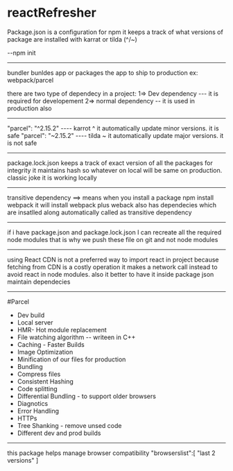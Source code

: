 # reactRefresher

Package.json is a configuration for npm it keeps a track of what versions of package are installed with karrat or tilda (^/~)

--npm init

---

bundler bunldes app or packages the app to ship to production ex: webpack/parcel

there are two type of dependecy in a project:
1=> Dev dependency --- it is required for developement
2=> normal dependency -- it is used in production also

---

"parcel": "^2.15.2" ---- karrot ^ it automatically update minor versions. it is safe
"parcel": "~2.15.2" ---- tilda ~ it automatically update major versions. it is not safe

---

package.lock.json keeps a track of exact version of all the packages
for integrity it maintains hash so whatever on local will be same on production.
classic joke it is working locally

---

transitive dependency ==> means when you install a package npm install webpack it will install
webpack plus weback also has dependecies which are insatlled along automatically called as
transitive dependency

---

if i have package.json and package.lock.json I can recreate all the required node modules that is why we push these file on git and not node modules

---

using React CDN is not a preferred way to import react in project because fetching from CDN is a costly operation it makes a network call instead to avoid react in node modules. also it better to have it inside package json maintain dependecies

---

#Parcel

- Dev build
- Local server
- HMR- Hot module replacement
- File watching algorithm -- writeen in C++
- Caching - Faster Builds
- Image Optimization
- Minification of our files for production
- Bundling
- Compress files
- Consistent Hashing
- Code splitting
- Differential Bundling - to support older browsers
- Diagnotics
- Error Handling
- HTTPs
- Tree Shanking - remove unsed code
- Different dev and prod builds

---

this package helps manage browser compatibility
"browserslist":[
"last 2 versions"
]
